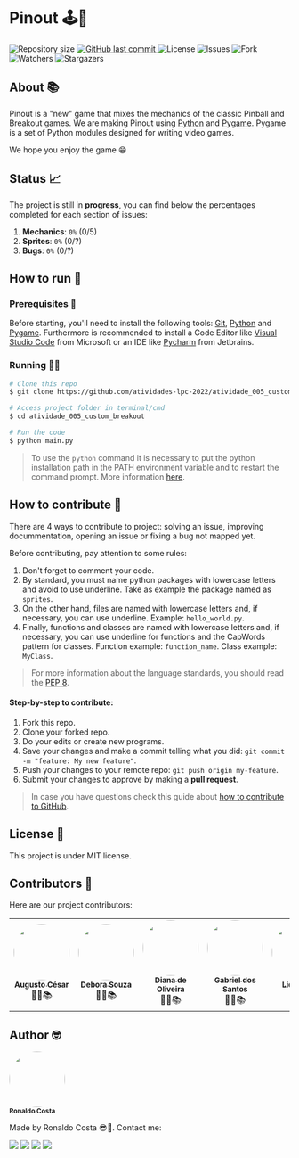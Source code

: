 # Pinout 🕹🐍

<p style="text-align: left;">
    <img alt="Repository size" src="https://img.shields.io/github/repo-size/atividades-lpc-2022/atividade_005_custom_breakout">
    <a href="https://github.com/atividades-lpc-2022/atividade_005_custom_breakout/commits/main">
        <img alt="GitHub last commit" src="https://img.shields.io/github/last-commit/atividades-lpc-2022/atividade_005_custom_breakout">
    </a>
    <img alt="License" src="https://img.shields.io/badge/license-MIT-brightgreen">
    <img alt="Issues" src="https://img.shields.io/github/issues/atividades-lpc-2022/atividade_005_custom_breakout">
    <img alt="Fork" src="https://img.shields.io/github/forks/atividades-lpc-2022/atividade_005_custom_breakout?style=social">
    <img alt="Watchers" src="https://img.shields.io/github/watchers/atividades-lpc-2022/atividade_005_custom_breakout?style=social">
    <img alt="Stargazers" src="https://img.shields.io/github/stars/atividades-lpc-2022/atividade_005_custom_breakout?style=social">
</p>

## About 📚

Pinout is a "new" game that mixes the mechanics of the classic Pinball and Breakout games. We are making Pinout using [Python](https://www.python.org/) and [Pygame](https://www.pygame.org/). Pygame is a set of Python modules designed for writing video games. 

We hope you enjoy the game 😁

## Status 📈

The project is still in **progress**, you can find below the percentages completed for each section of issues:

1. **Mechanics**: `0%` (0/5)
2. **Sprites**: `0%` (0/?)
3. **Bugs**: `0%` (0/?)

## How to run 🚀

### Prerequisites 📔

Before starting, you'll need to install the following tools: [Git](https://git-scm.com), [Python](https://www.python.org/) and [Pygame](https://www.pygame.org/). Furthermore is recommended to install a Code Editor like [Visual Studio Code](https://code.visualstudio.com/) from Microsoft or an IDE like [Pycharm](https://www.jetbrains.com/pt-br/pycharm/download/#section=windows) from Jetbrains.

### Running 👨‍💻

```bash
# Clone this repo
$ git clone https://github.com/atividades-lpc-2022/atividade_005_custom_breakout

# Access project folder in terminal/cmd
$ cd atividade_005_custom_breakout

# Run the code
$ python main.py
```
>  To use the `python` command it is necessary to put the python installation path in the PATH environment variable and to restart the command prompt. More information [here](https://dicasdepython.com.br/resolvido-python-nao-e-reconhecido-como-um-comando-interno/).

## How to contribute 🧐

There are 4 ways to contribute to project: solving an issue, improving docummentation, opening an issue or fixing a bug not mapped yet.

Before contributing, pay attention to some rules:

1. Don't forget to comment your code.
2. By standard, you must name python packages with lowercase letters and avoid to use underline. Take as example the package named as `sprites`.
3. On the other hand, files are named with lowercase letters and, if necessary, you can use underline. Example: `hello_world.py`.
4. Finally, functions and classes are named with lowercase letters and, if necessary, you can use underline for functions and the CapWords pattern for classes. Function example: `function_name`. Class example: `MyClass`.

> For more information about the language standards, you should read the [PEP 8](https://www.python.org/dev/peps/pep-0008/).

#### Step-by-step to contribute:

1. Fork this repo.
2. Clone your forked repo.
3. Do your edits or create new programs.
4. Save your changes and make a commit telling what you did: `git commit -m "feature: My new feature"`.
5. Push your changes to your remote repo: `git push origin my-feature`.
6. Submit your changes to approve by making a **pull request**.
> In case you have questions check this guide about [how to contribute to GitHub](https://github.com/firstcontributions/first-contributions).

## License 📝 

This project is under MIT license.

## Contributors 🤝

Here are our project contributors:

<table>
    <tr>
        <td style="text-align: center;"><a href="https://github.com/augustoCSR7"><img style="border-radius: 50%;" src="https://github.com/augustoCSR7.png" width="100px;" alt=""/><br /><sub><b>Augusto César</b></sub></a><br /><a>👨‍🎓📚</a></td>
        <td style="text-align: center;"><a href="https://github.com/Debby-Barros"><img style="border-radius: 50%;" src="https://github.com/Debby-Barros.png" width="100px;" alt=""/><br /><sub><b>Debora Souza</b></sub></a><br /><a>👨‍🎓📚</a></td>
        <td style="text-align: center;"><a href="https://github.com/ddianaom"><img style="border-radius: 50%;" src="https://github.com/ddianaom.png" width="100px;" alt=""/><br /><sub><b>Diana de Oliveira</b></sub></a><br /><a>👨‍🎓📚</a></td>
        <td style="text-align: center;"><a href="https://github.com/gabrielSantosLima"><img style="border-radius: 50%;" src="https://github.com/gabrielSantosLima.png" width="100px;" alt=""/><br /><sub><b>Gabriel dos Santos</b></sub></a><br /><a>👨‍🎓📚</a></td>
        <td style="text-align: center;"><a href="https://github.com/lidia1805"><img style="border-radius: 50%;" src="https://github.com/lidia1805.png" width="100px;" alt=""/><br /><sub><b>Lidia Dias</b></sub></a><br /><a>👨‍🎓📚</a></td>
        <td style="text-align: center;"><a href="https://github.com/ronaldocoding"><img style="border-radius: 50%;" src="https://github.com/ronaldocoding.png" width="100px;" alt=""/><br /><sub><b>Ronaldo Costa</b></sub></a><br /><a>👨‍🎓📚</a></td>
    </tr>
</table>

## Author 🤓

<a href="https://github.com/ronaldocoding">
 <img style="border-radius: 50%;" src="https://github.com/ronaldocoding.png" width="100px;" alt=""/>
 <br />
 <sub><b>Ronaldo Costa</b></sub>
</a>

Made by Ronaldo Costa 😎🖖. Contact me:

<a href = "mailto:ronaldocosta.developer@gmail.com"><img src="https://img.shields.io/badge/-Gmail-%23333?style=for-the-badge&logo=gmail&logoColor=white" target="_blank"></a>
<a href="https://www.linkedin.com/in/ronaldocoding" target="_blank"><img src="https://img.shields.io/badge/-LinkedIn-%230077B5?style=for-the-badge&logo=linkedin&logoColor=white" target="_blank"></a>
<a href="https://instagram.com/ronaldocoding" target="_blank"><img src="https://img.shields.io/badge/-Instagram-%23E4405F?style=for-the-badge&logo=instagram&logoColor=white" target="_blank"></a>
<a href="https://twitter.com/ronaldocoding" target="_blank"><img src="https://img.shields.io/badge/Twitter-1DA1F2?style=for-the-badge&logo=twitter&logoColor=white" target="_blank"></a>

